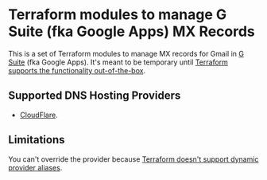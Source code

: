 # Terraform modules to manage G Suite (fka Google Apps) MX Records

This is a set of Terraform modules to manage MX records for Gmail in
[G Suite](https://gsuite.google.com/) (fka Google Apps). It's meant to be
temporary until [Terraform supports the functionality
out-of-the-box](https://github.com/hashicorp/terraform/issues/14021).

## Supported DNS Hosting Providers

- [CloudFlare](/cloudflare/).

## Limitations

You can't override the provider because [Terraform doesn't support dynamic
provider aliases](https://github.com/hashicorp/terraform/issues/3656).
